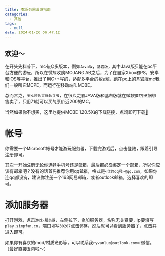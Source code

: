 ```yaml
---
title: MC服务器漫游指南
categories:
  - 其他
tags:
  - null
date: 2024-01-26 06:47:12
---
```


## 欢迎～

在开头先科普下，mc有众多版本，例如`Java版`，`基岩版`，其中Java版只能在pc平台方便的游玩，所以在微软收购MOJANG AB之后，为了在自家Xbox和PS，安卓和iOS等平台，推出了用C++写的，适配多平台的`基岩版`，跑在pc上的基岩版mc我们一般叫它MCPE，而运行在移动端叫MCBE。

总而言之，`我推荐购买微软正版`，在很久之前JAVA版和基岩版就在微软商店里捆绑售卖了，只用71就可以买的原价近200的MC。

当然如果你不想买，这里也提供MCBE 1.20.5X的下载链接，点鸡即可下载[:chicken:](https://sdyueqian-my.sharepoint.cn/personal/admin_sdyueqian_partner_onmschina_cn/_layouts/15/onedrive.aspx?ga=1&id=%2Fpersonal%2Fadmin%5Fsdyueqian%5Fpartner%5Fonmschina%5Fcn%2FDocuments%2F%E6%AD%A3%E5%BC%8F%E7%89%88%2F1%2E20%2E51%2E01%2FMinecraft%20PE%201%2E20%2E51%2E01%20v8a%2Eapk&parent=%2Fpersonal%2Fadmin%5Fsdyueqian%5Fpartner%5Fonmschina%5Fcn%2FDocuments%2F%E6%AD%A3%E5%BC%8F%E7%89%88%2F1%2E20%2E51%2E01)

# 帐号

你需要一个Microsoft帐号才能游玩服务器，下载完游戏后，点击登陆，跟着引导注册即可。

其次一开始注册无论你选择手机号还是邮箱，最后都必须绑定一个邮箱，所以你应该有邮箱吧？没有的话首先推荐你用qq邮箱，格式是`<你的qq号>@qq.com`，如果你连qq都没有，建议你注册一个163网易邮箱，或者outlook邮箱，选择喜欢的即可。

# 添加服务器

打开游戏，点击`游戏`-`服务器`，左侧拉下，添加服务器，名称无关紧要，ip要填写`play.simpfun.cn`，端口填写`30207`点击保存，然后就可以看到服务器了，点击并进入即可。

如果你有喜欢的mod/材质光影等，可以联系我`ryvanluo@outlook.com`or微信。（最好直接发包啦～）